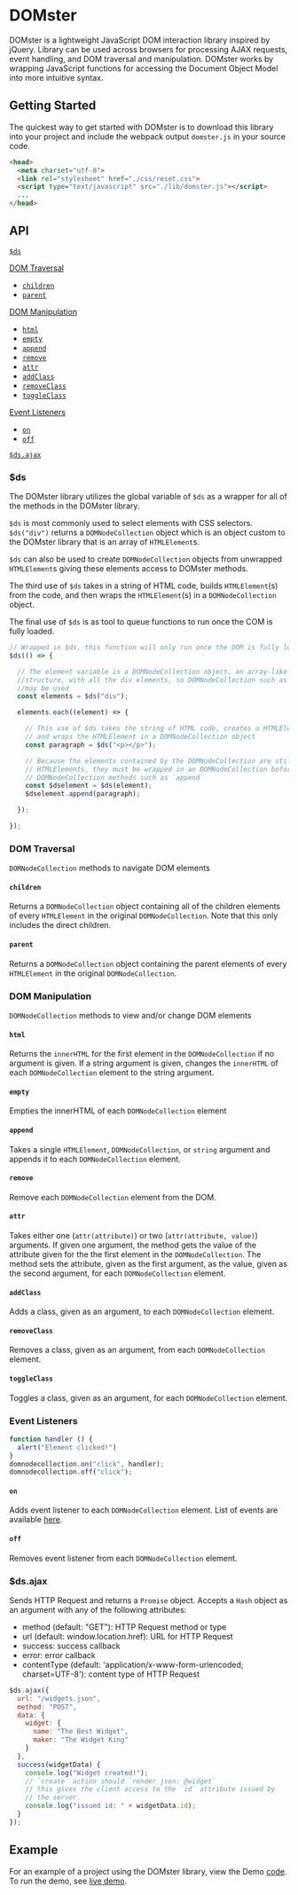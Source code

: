 # DOMster

DOMster is a lightweight JavaScript DOM interaction library inspired by jQuery. Library can be used across browsers for processing AJAX requests, event handling, and DOM traversal and manipulation. DOMster works by wrapping JavaScript functions for accessing the Document Object Model into more intuitive syntax.

## Getting Started

The quickest way to get started with DOMster is to download this library into your project and include the webpack output `domster.js` in your source code.

```html
<head>
  <meta charset="utf-8">
  <link rel="stylesheet" href="./css/reset.css">
  <script type="text/javascript" src="./lib/domster.js"></script>
  ...
</head>
```


## API

[`$ds`](#l)  

[DOM Traversal](#dom-traversal)  
  * [`children`](#children)  
  * [`parent`](#parent)  

[DOM Manipulation](#dom-manipulation)  
  * [`html`](#html)  
  * [`empty`](#empty)  
  * [`append`](#append)  
  * [`remove`](#remove)  
  * [`attr`](#attr)  
  * [`addClass`](#addclass)  
  * [`removeClass`](#removeclass)  
  * [`toggleClass`](#toggleclass)  

[Event Listeners](#event-listeners)  
  * [`on`](#on)  
  * [`off`](#off)  

[`$ds.ajax`](#lajax)  

### $ds

The DOMster library utilizes the global variable of `$ds` as a wrapper for all of the methods in the DOMster library.  

`$ds` is most commonly used to select elements with CSS selectors.  `$ds("div")` returns a `DOMNodeCollection` object which is an object custom to the DOMster library that is an array of `HTMLElement`s.  

`$ds` can also be used to create `DOMNodeCollection` objects from unwrapped `HTMLElement`s giving these elements access to DOMster methods.  

The third use of `$ds` takes in a string of HTML code, builds `HTMLElement`(s) from the code, and then wraps the `HTMLElement`(s) in a `DOMNodeCollection` object.

The final use of `$ds` is as tool to queue functions to run once the COM is fully loaded.

```javascript
// Wrapped in $ds, this function will only run once the DOM is fully loaded
$ds(() => {

  // The element variable is a DOMNodeCollection object, an array-like
  //structure, with all the div elements, so DOMNodeCollection such as `each`
  //may be used
  const elements = $ds("div");

  elements.each((element) => {

    // This use of $ds takes the string of HTML code, creates a HTMLElement,
    // and wraps the HTMLElement in a DOMNodeCollection object
    const paragraph = $ds("<p></p>");

    // Because the elements contained by the DOMNodeCollection are still
    // HTMLElements, they must be wrapped in an DOMNodeCollection before using
    // DOMNodeCollection methods such as `append`
    const $dselement = $ds(element);
    $dselement.append(paragraph);

  });

});
```

### DOM Traversal

`DOMNodeCollection` methods to navigate DOM elements

#### `children`

Returns a `DOMNodeCollection` object containing all of the children elements of every `HTMLElement` in the original `DOMNodeCollection`.  Note that this only includes the direct children.

#### `parent`

Returns a `DOMNodeCollection` object containing the parent elements of every `HTMLElement` in the original `DOMNodeCollection`.  

### DOM Manipulation

`DOMNodeCollection` methods to view and/or change DOM elements

#### `html`

Returns the `innerHTML` for the first element in the `DOMNodeCollection` if no argument is given.  If a string argument is given, changes the `innerHTML` of each `DOMNodeCollection` element to the string argument.

#### `empty`

Empties the innerHTML of each `DOMNodeCollection` element

#### `append`

Takes a single `HTMLElement`, `DOMNodeCollection`, or `string` argument and appends it to each `DOMNodeCollection` element.

#### `remove`

Remove each `DOMNodeCollection` element from the DOM.

#### `attr`

Takes either one (`attr(attribute)`) or two (`attr(attribute, value)`) arguments.  If given one argument, the method gets the value of the attribute given for the the first element in the `DOMNodeCollection`.  The method sets the attribute, given as the first argument, as the value, given as the second argument, for each `DOMNodeCollection` element.

#### `addClass`

Adds a class, given as an argument, to each `DOMNodeCollection` element.

#### `removeClass`

Removes a class, given as an argument, from each `DOMNodeCollection` element.

#### `toggleClass`

Toggles a class, given as an argument, for each `DOMNodeCollection` element.

### Event Listeners

```javascript
function handler () {
  alert("Element clicked!")
}
domnodecollection.on("click", handler);
domnodecollection.off("click");
```

#### `on`

Adds event listener to each `DOMNodeCollection` element.  List of events are available [here](https://developer.mozilla.org/en-US/docs/Web/Events).

#### `off`

Removes event listener from each `DOMNodeCollection` element.

### $ds.ajax

Sends HTTP Request and returns a `Promise` object.  Accepts a `Hash` object as an argument with any of the following attributes:
  * method (default: "GET"): HTTP Request method or type
  * url (default: window.location.href): URL for HTTP Request
  * success: success callback
  * error: error callback
  * contentType (default: 'application/x-www-form-urlencoded; charset=UTF-8'): content type of HTTP Request

```javascript
$ds.ajax({
  url: "/widgets.json",
  method: "POST",
  data: {
    widget: {
      name: "The Best Widget",
      maker: "The Widget King"
    }
  },
  success(widgetData) {
    console.log("Widget created!");
    // `create` action should `render json: @widget`
    // this gives the client access to the `id` attribute issued by
    // the server.
    console.log("issued id: " + widgetData.id);
  }
});
```

## Example

For an example of a project using the DOMster library, view the Demo [code](https://github.com/s-sanel/DOMster-demo/).  
To run the demo, see [live demo][DOMster].

[DOMster]: http://sanel-selmanovic.us/DOMster-demo/
